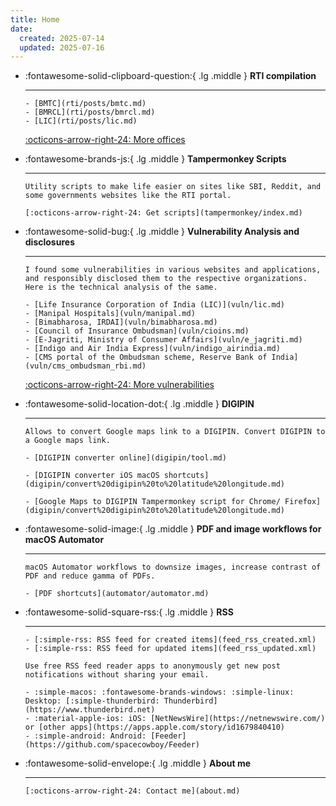 ```yaml
---
title: Home
date:
  created: 2025-07-14
  updated: 2025-07-16
---
```


<div class="grid cards" markdown>

- :fontawesome-solid-clipboard-question:{ .lg .middle } __RTI compilation__

    -----

      - [BMTC](rti/posts/bmtc.md)
      - [BMRCL](rti/posts/bmrcl.md)
      - [LIC](rti/posts/lic.md)

    [:octicons-arrow-right-24: More offices](rti/index.md)

- :fontawesome-brands-js:{ .lg .middle } __Tampermonkey Scripts__

    -----

      Utility scripts to make life easier on sites like SBI, Reddit, and some governments websites like the RTI portal.

      [:octicons-arrow-right-24: Get scripts](tampermonkey/index.md)

- :fontawesome-solid-bug:{ .lg .middle } __Vulnerability Analysis and disclosures__

    -----

      I found some vulnerabilities in various websites and applications, and responsibly disclosed them to the respective organizations. Here is the technical analysis of the same.

      - [Life Insurance Corporation of India (LIC)](vuln/lic.md)
      - [Manipal Hospitals](vuln/manipal.md)
      - [Bimabharosa, IRDAI](vuln/bimabharosa.md)
      - [Council of Insurance Ombudsman](vuln/cioins.md)
      - [E-Jagriti, Ministry of Consumer Affairs](vuln/e_jagriti.md)
      - [Indigo and Air India Express](vuln/indigo_airindia.md)
      - [CMS portal of the Ombudsman scheme, Reserve Bank of India](vuln/cms_ombudsman_rbi.md)

    [:octicons-arrow-right-24: More vulnerabilities](vuln/index.md)

- :fontawesome-solid-location-dot:{ .lg .middle } __DIGIPIN__

    -----

      Allows to convert Google maps link to a DIGIPIN. Convert DIGIPIN to a Google maps link.

      - [DIGIPIN converter online](digipin/tool.md)

      - [DIGIPIN converter iOS macOS shortcuts](digipin/convert%20digipin%20to%20latitude%20longitude.md)

      - [Google Maps to DIGIPIN Tampermonkey script for Chrome/ Firefox](digipin/convert%20digipin%20to%20latitude%20longitude.md)

- :fontawesome-solid-image:{ .lg .middle } __PDF and image workflows for macOS Automator__

    -----

      macOS Automator workflows to downsize images, increase contrast of PDF and reduce gamma of PDFs.

      - [PDF shortcuts](automator/automator.md)

- :fontawesome-solid-square-rss:{ .lg .middle } __RSS__

    ----

      - [:simple-rss: RSS feed for created items](feed_rss_created.xml)
      - [:simple-rss: RSS feed for updated items](feed_rss_updated.xml)

      Use free RSS feed reader apps to anonymously get new post notifications without sharing your email.

      - :simple-macos: :fontawesome-brands-windows: :simple-linux: Desktop: [:simple-thunderbird: Thunderbird](https://www.thunderbird.net)
      - :material-apple-ios: iOS: [NetNewsWire](https://netnewswire.com/) or [other apps](https://apps.apple.com/story/id1679840410)
      - :simple-android: Android: [Feeder](https://github.com/spacecowboy/Feeder)

- :fontawesome-solid-envelope:{ .lg .middle } __About me__

    -----

      [:octicons-arrow-right-24: Contact me](about.md)

</div>
